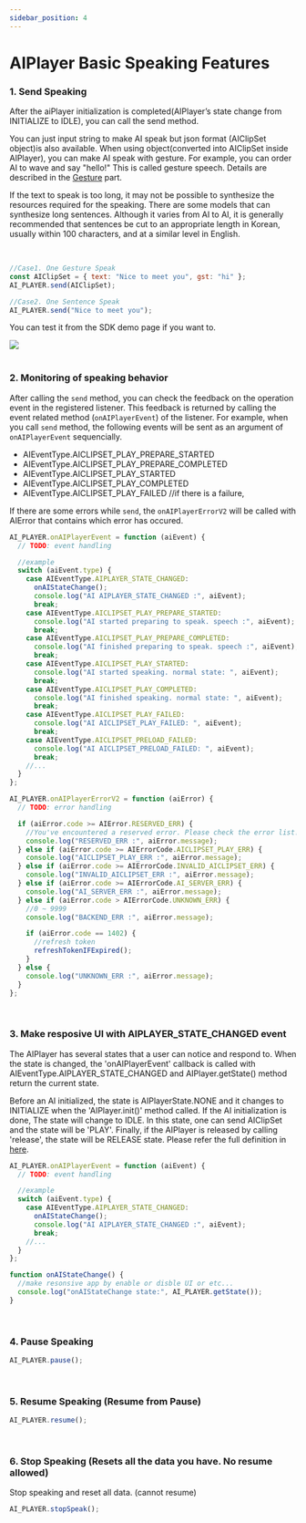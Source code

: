 ```yaml
---
sidebar_position: 4
---
```


# AIPlayer Basic Speaking Features

### 1. Send Speaking

After the aiPlayer initialization is completed(AIPlayer’s state change from INITIALIZE to IDLE), you can call the send method.

You can just input string to make AI speak but json format (AIClipSet object)is also available. When using object(converted into AIClipSet inside AIPlayer), you can make AI speak with gesture. For example, you can order AI to wave and say "hello!" This is called gesture speech. Details are described in the [Gesture](../aiplayer/advanced-features#1-gesture) part.

If the text to speak is too long, it may not be possible to synthesize the resources required for the speaking. There are some models that can synthesize long sentences. Although it varies from AI to AI, it is generally recommended that sentences be cut to an appropriate length in Korean, usually within 100 characters, and at a similar level in English.

<br/>

```javascript
//Case1. One Gesture Speak
const AIClipSet = { text: "Nice to meet you", gst: "hi" };
AI_PLAYER.send(AIClipSet);

//Case2. One Sentence Speak
AI_PLAYER.send("Nice to meet you");
```

You can test it from the SDK demo page if you want to.

<img src="/img/aihuman/web/sdk_demo_03_r1.png" />

<br/>


<br/>

### 2. Monitoring of speaking behavior

After calling the `send` method, you can check the feedback on the operation event in the registered listener. This feedback is returned by calling the event related method (`onAIPlayerEvent`) of the listener. For example, when you call `send` method, the following events will be sent as an argument of `onAIPlayerEvent` sequencially.

- AIEventType.AICLIPSET_PLAY_PREPARE_STARTED
- AIEventType.AICLIPSET_PLAY_PREPARE_COMPLETED
- AIEventType.AICLIPSET_PLAY_STARTED
- AIEventType.AICLIPSET_PLAY_COMPLETED
- AIEventType.AICLIPSET_PLAY_FAILED //if there is a failure,

If there are some errors while `send`, the `onAIPlayerErrorV2` will be called with AIError that contains which error has occured.

```javascript
AI_PLAYER.onAIPlayerEvent = function (aiEvent) {
  // TODO: event handling

  //example
  switch (aiEvent.type) {
    case AIEventType.AIPLAYER_STATE_CHANGED:
      onAIStateChange();
      console.log("AI AIPLAYER_STATE_CHANGED :", aiEvent);
      break;
    case AIEventType.AICLIPSET_PLAY_PREPARE_STARTED:
      console.log("AI started preparing to speak. speech :", aiEvent);
      break;
    case AIEventType.AICLIPSET_PLAY_PREPARE_COMPLETED:
      console.log("AI finished preparing to speak. speech :", aiEvent);
      break;
    case AIEventType.AICLIPSET_PLAY_STARTED:
      console.log("AI started speaking. normal state: ", aiEvent);
      break;
    case AIEventType.AICLIPSET_PLAY_COMPLETED:
      console.log("AI finished speaking. normal state: ", aiEvent);
      break;
    case AIEventType.AICLIPSET_PLAY_FAILED:
      console.log("AI AICLIPSET_PLAY_FAILED: ", aiEvent);
      break;
    case AIEventType.AICLIPSET_PRELOAD_FAILED:
      console.log("AI AICLIPSET_PRELOAD_FAILED: ", aiEvent);
      break;
    //...
  }
};

AI_PLAYER.onAIPlayerErrorV2 = function (aiError) {
  // TODO: error handling

  if (aiError.code >= AIError.RESERVED_ERR) {
    //You've encountered a reserved error. Please check the error list!
    console.log("RESERVED_ERR :", aiError.message);
  } else if (aiError.code >= AIErrorCode.AICLIPSET_PLAY_ERR) {
    console.log("AICLIPSET_PLAY_ERR :", aiError.message);
  } else if (aiError.code >= AIErrorCode.INVALID_AICLIPSET_ERR) {
    console.log("INVALID_AICLIPSET_ERR :", aiError.message);
  } else if (aiError.code >= AIErrorCode.AI_SERVER_ERR) {
    console.log("AI_SERVER_ERR :", aiError.message);
  } else if (aiError.code > AIErrorCode.UNKNOWN_ERR) {
    //0 ~ 9999
    console.log("BACKEND_ERR :", aiError.message);

    if (aiError.code == 1402) {
      //refresh token
      refreshTokenIFExpired();
    }
  } else {
    console.log("UNKNOWN_ERR :", aiError.message);
  }
};
```


<br/>

### 3. Make resposive UI with AIPLAYER_STATE_CHANGED event

The AIPlayer has several states that a user can notice and respond to. When the state is changed, the 'onAIPlayerEvent' callback is called with AIEventType.AIPLAYER_STATE_CHANGED and AIPlayer.getState() method return the current state.

Before an AI initialized, the state is AIPlayerState.NONE and it changes to INITIALIZE when the 'AIPlayer.init()' method called. If the AI initialization is done, The state will change to IDLE. In this state, one can send AIClipSet and the state will be 'PLAY'. Finally, if the AIPlayer is released by calling 'release', the state will be RELEASE state. Please refer the full definition in [here](../apis/aiplayer-data#5-aiplayerstate).

```javascript
AI_PLAYER.onAIPlayerEvent = function (aiEvent) {
  // TODO: event handling

  //example
  switch (aiEvent.type) {
    case AIEventType.AIPLAYER_STATE_CHANGED:
      onAIStateChange();
      console.log("AI AIPLAYER_STATE_CHANGED :", aiEvent);
      break;
    //...
  }
};

function onAIStateChange() {
  //make resonsive app by enable or disble UI or etc...
  console.log("onAIStateChange state:", AI_PLAYER.getState());
}
```


<br/>

### 4. Pause Speaking

```javascript
AI_PLAYER.pause();
```

<br/>

### 5. Resume Speaking (Resume from Pause)

```javascript
AI_PLAYER.resume();
```

<br/>

### 6. Stop Speaking (Resets all the data you have. No resume allowed)

Stop speaking and reset all data. (cannot resume)

```javascript
AI_PLAYER.stopSpeak();
```

<br/>
